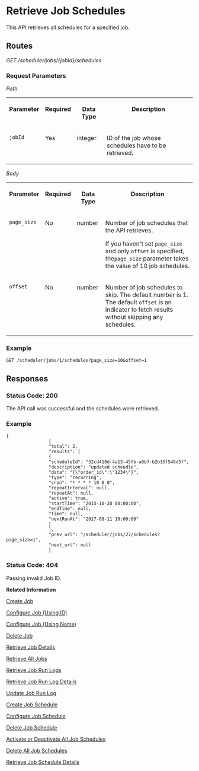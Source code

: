 <!-- loio251658d477804d8cb53ef94d0ec231ce -->

# Retrieve Job Schedules

This API retrieves all schedules for a specified job.



## Routes

*GET /scheduler/jobs/\{jobId\}/schedules*



### Request Parameters

*Path* 


<table>
<tr>
<th valign="top">

Parameter

</th>
<th valign="top">

Required

</th>
<th valign="top">

Data Type

</th>
<th valign="top">

Description

</th>
</tr>
<tr>
<td valign="top">

`jobId` 

</td>
<td valign="top">

Yes

</td>
<td valign="top">

integer

</td>
<td valign="top">

ID of the job whose schedules have to be retrieved.

</td>
</tr>
</table>

*Body* 


<table>
<tr>
<th valign="top">

Parameter

</th>
<th valign="top">

Required

</th>
<th valign="top">

Data Type

</th>
<th valign="top">

Description

</th>
</tr>
<tr>
<td valign="top">

`page_size` 

</td>
<td valign="top">

No

</td>
<td valign="top">

number

</td>
<td valign="top">

Number of job schedules that the API retrieves.

If you haven't set `page_size` and only `offset` is specified, the`page_size` parameter takes the value of 10 job schedules.

</td>
</tr>
<tr>
<td valign="top">

`offset` 

</td>
<td valign="top">

No

</td>
<td valign="top">

number

</td>
<td valign="top">

Number of job schedules to skip. The default number is 1. The default `offset` is an indicator to fetch results without skipping any schedules.

</td>
</tr>
</table>



### Example

```
GET /scheduler/jobs/1/schedules?page_size=10&offset=1 
```



## Responses



### Status Code: 200

The API call was successful and the schedules were retrieved.



### Example

```
{
				{
				"total": 2,
				"results": [
				{
				"scheduleId": "52cd418d-4a13-45fb-a9b7-b2b15f546d5f",
				"description": "updated scheudle",
				"data": "{\"order_id\":\"1234\"}",
				"type": "recurring",
				"cron": "* * * * 10 0 0",
				"repeatInterval": null,
				"repeatAt": null,
				"active": true,
				"startTime": "2015-10-20 00:00:00",
				"endTime": null,
				"time": null,
				"nextRunAt": "2017-08-11 10:00:00"
				}
				],
				"prev_url": "/scheduler/jobs/27/schedules?page_size=1",
				"next_url": null
				}
```



### Status Code: 404

Passing invalid Job ID.



**Related Information**  


[Create Job](create-job-2c1ecb6.md "This API creates a job by accepting one or more job schedules to be created.")

[Configure Job \(Using ID\)](configure-job-using-id-514f2f6.md "This API configures a job with the updated runtime information using job ID.")

[Configure Job \(Using Name\)](configure-job-using-name-5790b8a.md "This API configures a job with the updated runtime information using job name.")

[Delete Job](delete-job-cd8feb7.md "This API deletes a job and all its runtime information such as schedules and logs.")

[Retrieve Job Details](retrieve-job-details-815605d.md "This API retrieves the saved configuration settings of a specified job.")

[Retrieve All Jobs](retrieve-all-jobs-b4d3719.md "This API retrieves all jobs in a service instance.")

[Retrieve Job Run Logs](retrieve-job-run-logs-13d38f3.md "This API retrieves the run logs for a specified job schedule.")

[Retrieve Job Run Log Details](retrieve-job-run-log-details-e49a4b2.md "This API retrieves the details for a specified job run log.")

[Update Job Run Log](update-job-run-log-e85da40.md "This API is used by the application to inform the Job Scheduler about the status of an asynchronous, long-running job.")

[Create Job Schedule](create-job-schedule-66ab3c1.md "This API creates a job schedule for a specified job.")

[Configure Job Schedule](configure-job-schedule-0a4d939.md "This API configures/updates the runtime information of a job schedule for a specified job.")

[Delete Job Schedule](delete-job-schedule-3066b6d.md "This API deletes the specified job schedule.")

[Activate or Deactivate All Job Schedules](activate-or-deactivate-all-job-schedules-fe9650b.md "This API activates or deactivates all the existing schedules for a job.")

[Delete All Job Schedules](delete-all-job-schedules-0aab1ab.md "This API deletes all the schedules of the specified job.")

[Retrieve Job Schedule Details](retrieve-job-schedule-details-fa16c72.md "This API retrieves the saved configuration settings of a specified job schedule.")

